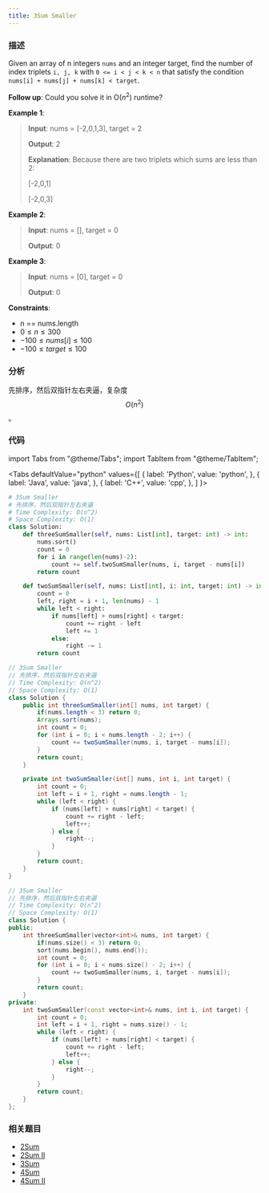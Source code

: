 ```yaml
---
title: 3Sum Smaller
---
```


### 描述

Given an array of n integers `nums` and an integer target, find the number of index triplets `i, j, k` with `0 <= i < j < k < n` that satisfy the condition `nums[i] + nums[j] + nums[k] < target`.

**Follow up**: Could you solve it in O($n^2$) runtime?

**Example 1**:

> **Input**: nums = [-2,0,1,3], target = 2
>
> **Output**: 2
>
> **Explanation**: Because there are two triplets which sums are less than 2:
>
> [-2,0,1]
>
> [-2,0,3]

**Example 2**:

> **Input**: nums = [], target = 0
>
> **Output**: 0

**Example 3**:

> **Input**: nums = [0], target = 0
>
> **Output**: 0

**Constraints**:

- n == nums.length
- $0 \leq n \leq 300$
- $-100 \leq nums[i] \leq 100$
- $-100 \leq target \leq 100$

### 分析

先排序，然后双指针左右夹逼，复杂度 $$O(n^2)$$。

### 代码

import Tabs from "@theme/Tabs";
import TabItem from "@theme/TabItem";

<Tabs
defaultValue="python"
values={[
{ label: 'Python', value: 'python', },
{ label: 'Java', value: 'java', },
{ label: 'C++', value: 'cpp', },
]
}>
<TabItem value="python">

```python
# 3Sum Smaller
# 先排序，然后双指针左右夹逼
# Time Complexity: O(n^2)
# Space Complexity: O(1)
class Solution:
    def threeSumSmaller(self, nums: List[int], target: int) -> int:
        nums.sort()
        count = 0
        for i in range(len(nums)-2):
            count += self.twoSumSmaller(nums, i, target - nums[i])
        return count

    def twoSumSmaller(self, nums: List[int], i: int, target: int) -> int:
        count = 0
        left, right = i + 1, len(nums) - 1
        while left < right:
            if nums[left] + nums[right] < target:
                count += right - left
                left += 1
            else:
                right -= 1
        return count
```

</TabItem>
<TabItem value="java">

```java
// 3Sum Smaller
// 先排序，然后双指针左右夹逼
// Time Complexity: O(n^2)
// Space Complexity: O(1)
class Solution {
    public int threeSumSmaller(int[] nums, int target) {
        if(nums.length < 3) return 0;
        Arrays.sort(nums);
        int count = 0;
        for (int i = 0; i < nums.length - 2; i++) {
            count += twoSumSmaller(nums, i, target - nums[i]);
        }
        return count;
    }

    private int twoSumSmaller(int[] nums, int i, int target) {
        int count = 0;
        int left = i + 1, right = nums.length - 1;
        while (left < right) {
            if (nums[left] + nums[right] < target) {
                count += right - left;
                left++;
            } else {
                right--;
            }
        }
        return count;
    }
}
```

</TabItem>
<TabItem value="cpp">

```cpp
// 3Sum Smaller
// 先排序，然后双指针左右夹逼
// Time Complexity: O(n^2)
// Space Complexity: O(1)
class Solution {
public:
    int threeSumSmaller(vector<int>& nums, int target) {
        if(nums.size() < 3) return 0;
        sort(nums.begin(), nums.end());
        int count = 0;
        for (int i = 0; i < nums.size() - 2; i++) {
            count += twoSumSmaller(nums, i, target - nums[i]);
        }
        return count;
    }
private:
    int twoSumSmaller(const vector<int>& nums, int i, int target) {
        int count = 0;
        int left = i + 1, right = nums.size() - 1;
        while (left < right) {
            if (nums[left] + nums[right] < target) {
                count += right - left;
                left++;
            } else {
                right--;
            }
        }
        return count;
    }
};
```

</TabItem>
</Tabs>

### 相关题目

- [2Sum](../array/two-sum.md)
- [2Sum II](two-sum-ii-input-array-is-sorted.md)
- [3Sum](3sum.md)
- [4Sum](4sum.md)
- [4Sum II](../array/4sum-ii.md)
